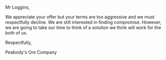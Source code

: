 Mr Loggins,

We appreciate your offer but your terms are too aggressive and we must respectfully decline. We are still interested in finding compromise. However, we are going to take our time to think of a solution we think will work for the both of us.

Respectfully,




Peabody's Ore Company 